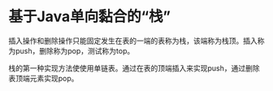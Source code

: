 # 基于Java单向黏合的“栈”

插入操作和删除操作只能固定发生在表的一端的表称为栈，该端称为栈顶。插入称为push，删除称为pop，测试称为top。

栈的第一种实现方法使使用单链表。通过在表的顶端插入来实现push，通过删除表顶端元素实现pop。
